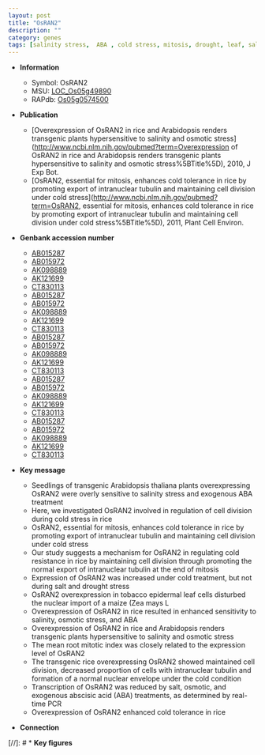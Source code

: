 ```yaml
---
layout: post
title: "OsRAN2"
description: ""
category: genes
tags: [salinity stress,  ABA , cold stress, mitosis, drought, leaf, salinity, salt, root, cell division, cold tolerance, seedling]
---
```


* **Information**  
    + Symbol: OsRAN2  
    + MSU: [LOC_Os05g49890](http://rice.uga.edu/cgi-bin/ORF_infopage.cgi?orf=LOC_Os05g49890)  
    + RAPdb: [Os05g0574500](http://rapdb.dna.affrc.go.jp/viewer/gbrowse_details/irgsp1?name=Os05g0574500)  

* **Publication**  
    + [Overexpression of OsRAN2 in rice and Arabidopsis renders transgenic plants hypersensitive to salinity and osmotic stress](http://www.ncbi.nlm.nih.gov/pubmed?term=Overexpression of OsRAN2 in rice and Arabidopsis renders transgenic plants hypersensitive to salinity and osmotic stress%5BTitle%5D), 2010, J Exp Bot.
    + [OsRAN2, essential for mitosis, enhances cold tolerance in rice by promoting export of intranuclear tubulin and maintaining cell division under cold stress](http://www.ncbi.nlm.nih.gov/pubmed?term=OsRAN2, essential for mitosis, enhances cold tolerance in rice by promoting export of intranuclear tubulin and maintaining cell division under cold stress%5BTitle%5D), 2011, Plant Cell Environ.

* **Genbank accession number**  
    + [AB015287](http://www.ncbi.nlm.nih.gov/nuccore/AB015287)
    + [AB015972](http://www.ncbi.nlm.nih.gov/nuccore/AB015972)
    + [AK098889](http://www.ncbi.nlm.nih.gov/nuccore/AK098889)
    + [AK121699](http://www.ncbi.nlm.nih.gov/nuccore/AK121699)
    + [CT830113](http://www.ncbi.nlm.nih.gov/nuccore/CT830113)
    + [AB015287](http://www.ncbi.nlm.nih.gov/nuccore/AB015287)
    + [AB015972](http://www.ncbi.nlm.nih.gov/nuccore/AB015972)
    + [AK098889](http://www.ncbi.nlm.nih.gov/nuccore/AK098889)
    + [AK121699](http://www.ncbi.nlm.nih.gov/nuccore/AK121699)
    + [CT830113](http://www.ncbi.nlm.nih.gov/nuccore/CT830113)
    + [AB015287](http://www.ncbi.nlm.nih.gov/nuccore/AB015287)
    + [AB015972](http://www.ncbi.nlm.nih.gov/nuccore/AB015972)
    + [AK098889](http://www.ncbi.nlm.nih.gov/nuccore/AK098889)
    + [AK121699](http://www.ncbi.nlm.nih.gov/nuccore/AK121699)
    + [CT830113](http://www.ncbi.nlm.nih.gov/nuccore/CT830113)
    + [AB015287](http://www.ncbi.nlm.nih.gov/nuccore/AB015287)
    + [AB015972](http://www.ncbi.nlm.nih.gov/nuccore/AB015972)
    + [AK098889](http://www.ncbi.nlm.nih.gov/nuccore/AK098889)
    + [AK121699](http://www.ncbi.nlm.nih.gov/nuccore/AK121699)
    + [CT830113](http://www.ncbi.nlm.nih.gov/nuccore/CT830113)
    + [AB015287](http://www.ncbi.nlm.nih.gov/nuccore/AB015287)
    + [AB015972](http://www.ncbi.nlm.nih.gov/nuccore/AB015972)
    + [AK098889](http://www.ncbi.nlm.nih.gov/nuccore/AK098889)
    + [AK121699](http://www.ncbi.nlm.nih.gov/nuccore/AK121699)
    + [CT830113](http://www.ncbi.nlm.nih.gov/nuccore/CT830113)

* **Key message**  
    + Seedlings of transgenic Arabidopsis thaliana plants overexpressing OsRAN2 were overly sensitive to salinity stress and exogenous ABA treatment
    + Here, we investigated OsRAN2 involved in regulation of cell division during cold stress in rice
    + OsRAN2, essential for mitosis, enhances cold tolerance in rice by promoting export of intranuclear tubulin and maintaining cell division under cold stress
    + Our study suggests a mechanism for OsRAN2 in regulating cold resistance in rice by maintaining cell division through promoting the normal export of intranuclear tubulin at the end of mitosis
    + Expression of OsRAN2 was increased under cold treatment, but not during salt and drought stress
    + OsRAN2 overexpression in tobacco epidermal leaf cells disturbed the nuclear import of a maize (Zea mays L
    + Overexpression of OsRAN2 in rice resulted in enhanced sensitivity to salinity, osmotic stress, and ABA
    + Overexpression of OsRAN2 in rice and Arabidopsis renders transgenic plants hypersensitive to salinity and osmotic stress
    + The mean root mitotic index was closely related to the expression level of OsRAN2
    + The transgenic rice overexpressing OsRAN2 showed maintained cell division, decreased proportion of cells with intranuclear tubulin and formation of a normal nuclear envelope under the cold condition
    + Transcription of OsRAN2 was reduced by salt, osmotic, and exogenous abscisic acid (ABA) treatments, as determined by real-time PCR
    + Overexpression of OsRAN2 enhanced cold tolerance in rice

* **Connection**  

[//]: # * **Key figures**  


